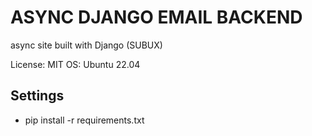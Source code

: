 # ASYNC DJANGO EMAIL BACKEND

async site built with Django (SUBUX)

License: MIT
OS: Ubuntu 22.04

## Settings

-   pip install -r requirements.txt

